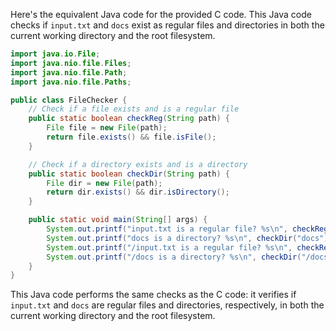  Here's the equivalent Java code for the provided C code. This Java code checks if `input.txt` and `docs` exist as regular files and directories in both the current working directory and the root filesystem.

```java
import java.io.File;
import java.nio.file.Files;
import java.nio.file.Path;
import java.nio.file.Paths;

public class FileChecker {
    // Check if a file exists and is a regular file
    public static boolean checkReg(String path) {
        File file = new File(path);
        return file.exists() && file.isFile();
    }

    // Check if a directory exists and is a directory
    public static boolean checkDir(String path) {
        File dir = new File(path);
        return dir.exists() && dir.isDirectory();
    }

    public static void main(String[] args) {
        System.out.printf("input.txt is a regular file? %s\n", checkReg("input.txt") ? "yes" : "no");
        System.out.printf("docs is a directory? %s\n", checkDir("docs") ? "yes" : "no");
        System.out.printf("/input.txt is a regular file? %s\n", checkReg("/input.txt") ? "yes" : "no");
        System.out.printf("/docs is a directory? %s\n", checkDir("/docs") ? "yes" : "no");
    }
}
```

This Java code performs the same checks as the C code: it verifies if `input.txt` and `docs` are regular files and directories, respectively, in both the current working directory and the root filesystem.
